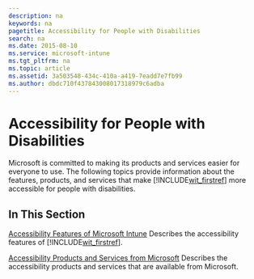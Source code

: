 ```yaml
---
description: na
keywords: na
pagetitle: Accessibility for People with Disabilities
search: na
ms.date: 2015-08-10
ms.service: microsoft-intune
ms.tgt_pltfrm: na
ms.topic: article
ms.assetid: 3a503548-434c-410a-a419-7eadd7e7fb99
ms.author: dbdc710f437843008017318979c6adba
---
```

# Accessibility for People with Disabilities
Microsoft is committed to making its products and services easier for everyone to use. The following topics provide information about the features, products, and services that make [!INCLUDE[wit_firstref](../Token/wit_firstref_md.md)] more accessible for people with disabilities.

## In This Section
[Accessibility Features of Microsoft Intune](../Topic/Accessibility_Features_of_Microsoft_Intune.md)
Describes the accessibility features of [!INCLUDE[wit_firstref](../Token/wit_firstref_md.md)].

[Accessibility Products and Services from Microsoft](../Topic/Accessibility_Products_and_Services_from_Microsoft.md)
Describes the accessibility products and services that are available from Microsoft.

